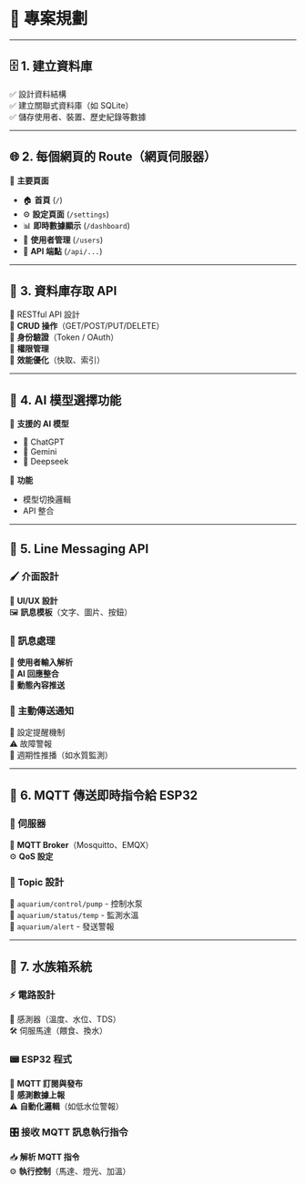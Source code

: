 # 📌 專案規劃

---

## 🗄️ 1. 建立資料庫
✅ 設計資料結構  
✅ 建立關聯式資料庫（如 SQLite）  
✅ 儲存使用者、裝置、歷史紀錄等數據  

---

## 🌐 2. 每個網頁的 Route（網頁伺服器）
📍 **主要頁面**
- 🏠 **首頁** (`/`)
- ⚙️ **設定頁面** (`/settings`)
- 📊 **即時數據顯示** (`/dashboard`)
- 👥 **使用者管理** (`/users`)
- 🔌 **API 端點** (`/api/...`)

---

## 🔗 3. 資料庫存取 API
🔹 RESTful API 設計  
🔹 **CRUD 操作**（GET/POST/PUT/DELETE）  
🔹 **身份驗證**（Token / OAuth）  
🔹 **權限管理**  
🔹 **效能優化**（快取、索引）  

---

## 🤖 4. AI 模型選擇功能
🎯 **支援的 AI 模型**
- 🧠 ChatGPT
- 🔮 Gemini
- 📡 Deepseek

🔀 **功能**
- 模型切換邏輯  
- API 整合  

---

## 💬 5. Line Messaging API
### 🖌️ 介面設計
🎨 **UI/UX 設計**  
🖼️ **訊息模板**（文字、圖片、按鈕）  

### 📨 訊息處理
📝 **使用者輸入解析**  
🤖 **AI 回應整合**  
📡 **動態內容推送**  

### 📢 主動傳送通知
🔔 設定提醒機制  
⚠️ 故障警報  
📅 週期性推播（如水質監測）  

---

## 📡 6. MQTT 傳送即時指令給 ESP32
### 🏢 伺服器
🔌 **MQTT Broker**（Mosquitto、EMQX）  
⚙️ **QoS 設定**  

### 📡 Topic 設計
🔹 `aquarium/control/pump` - 控制水泵  
🔹 `aquarium/status/temp` - 監測水溫  
🔹 `aquarium/alert` - 發送警報  

---

## 🐠 7. 水族箱系統
### ⚡ 電路設計
🔬 感測器（溫度、水位、TDS）  
🛠️ 伺服馬達（餵食、換水）  

### 📟 ESP32 程式
🔗 **MQTT 訂閱與發布**  
📡 **感測數據上報**  
⚠️ **自動化邏輯**（如低水位警報）  

### 🎛️ 接收 MQTT 訊息執行指令
📥 **解析 MQTT 指令**  
⚙️ **執行控制**（馬達、燈光、加溫）  
